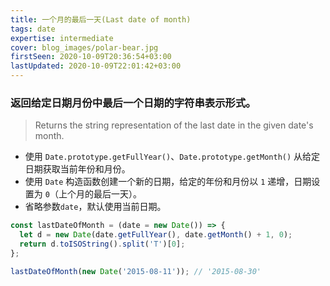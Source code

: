 ```yaml
---
title: 一个月的最后一天(Last date of month)
tags: date
expertise: intermediate
cover: blog_images/polar-bear.jpg
firstSeen: 2020-10-09T20:36:54+03:00
lastUpdated: 2020-10-09T22:01:42+03:00
---
```


### 返回给定日期月份中最后一个日期的字符串表示形式。
> Returns the string representation of the last date in the given date's month.

- 使用 `Date.prototype.getFullYear()`、`Date.prototype.getMonth()` 从给定日期获取当前年份和月份。
- 使用 `Date` 构造函数创建一个新的日期，给定的年份和月份以 `1` 递增，日期设置为 `0`（上个月的最后一天）。
- 省略参数`date`，默认使用当前日期。

```js
const lastDateOfMonth = (date = new Date()) => {
  let d = new Date(date.getFullYear(), date.getMonth() + 1, 0);
  return d.toISOString().split('T')[0];
};
```

```js
lastDateOfMonth(new Date('2015-08-11')); // '2015-08-30'
```
